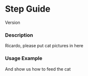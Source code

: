 # Step Guide
Version 


### Description
Ricardo, please put cat pictures in here


### Usage Example
And show us how to feed the cat